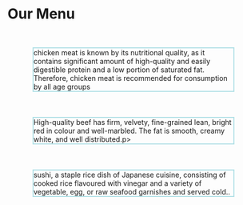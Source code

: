<!DOCTYPE html>
<html>
<head>
<style>
p {
  border: 2px solid powderblue;
  margin: 50px;
}
</style>
</head>
<body>

<h1>Our Menu</h1>

<p>chicken meat is known by its nutritional quality, 
as it contains significant amount of high-quality 
and easily digestible protein and a low portion of saturated fat. 
Therefore, chicken meat is recommended for consumption by 
all age groups</p>

<p>High-quality beef has firm, 
	velvety, fine-grained lean, bright red in colour 
	and well-marbled. The fat is smooth, 
	creamy white, and well distributed.p>

<p>sushi, a staple rice dish of Japanese cuisine,
 consisting of cooked rice flavoured with vinegar 
and a variety of vegetable, egg, or raw seafood garnishes
 and served cold..</p>

</body>
</html>
